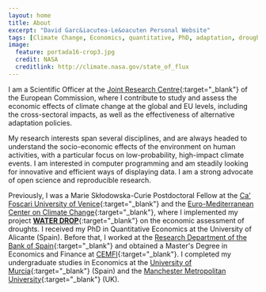 ```yaml
---
layout: home
title: About
excerpt: "David Garc&iacutea-Le&oacuten Personal Website"
tags: [Climate Change, Economics, quantitative, PhD, adaptation, droughts, remote sensing]
image:
  feature: portada16-crop3.jpg
  credit: NASA
  creditlink: http://climate.nasa.gov/state_of_flux
---
```

I am a Scientific Officer at the [Joint Research Centre](https://ec.europa.eu/jrc/en/){:target="_blank"} of the European Commission, where I contribute to study and assess the economic effects of climate change at the global and EU levels, including the cross-sectoral impacts, as well as the effectiveness of alternative adaptation policies.

My research interests span several disciplines, and are always headed to understand the socio-economic effects of the environment on human activities, with a particular focus on low-probability, high-impact climate events. I am interested in computer programming and am steadily looking for innovative and efficient ways of displaying data. I am a strong advocate of open science and reproducible research.

Previously, I was a Marie Sk&#322;odowska-Curie Postdoctoral Fellow at the [Ca' Foscari University of Venice](https://www.unive.it/){:target="_blank"} and the [Euro-Mediterranean Center on Climate Change](https://www.cmcc.it/){:target="_blank"}, where I implemented my project [**WATER DROP**](https://cordis.europa.eu/article/id/407029-pinning-down-the-cost-of-drought-in-mediterranean-countries){:target="_blank"} on the economic assessment of droughts. I received my PhD in Quantitative Economics at the University of Alicante (Spain). Before that, I worked at the [Research Department of the Bank of Spain](http://www.bde.es/investigador/en/){:target="_blank"} and obtained a Master's Degree in Economics and Finance at [CEMFI](http://www.cemfi.es/){:target="_blank"}. I completed my undergraduate studies in Economics at the [University of Murcia](https://www.um.es/){:target="_blank"} (Spain) and the [Manchester Metropolitan University](https://www2.mmu.ac.uk/){:target="_blank"} (UK).
